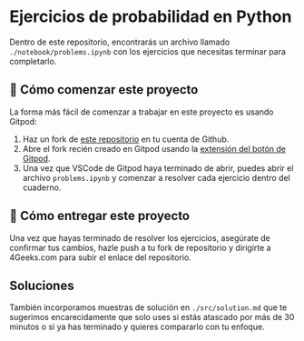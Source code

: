 <!-- hide -->
# Ejercicios de probabilidad en Python
<!-- endhide -->

Dentro de este repositorio, encontrarás un archivo llamado `./notebook/problems.ipynb` con los ejercicios que necesitas terminar para completarlo.

## 🌱 Cómo comenzar este proyecto

La forma más fácil de comenzar a trabajar en este proyecto es usando Gitpod:

1. Haz un fork de [este repositorio](https://github.com/4geeksacademy/web-scraping-project-tutorial) en tu cuenta de Github.
2. Abre el fork recién creado en Gitpod usando la [extensión del botón de Gitpod](https://www.gitpod.io/docs/browser-extension/).
3. Una vez que VSCode de Gitpod haya terminado de abrir, puedes abrir el archivo `problems.ipynb` y comenzar a resolver cada ejercicio dentro del cuaderno.

## 🚛 Cómo entregar este proyecto

Una vez que hayas terminado de resolver los ejercicios, asegúrate de confirmar tus cambios, hazle push a tu fork de repositorio y dirigirte a 4Geeks.com para subir el enlace del repositorio.

## Soluciones 

También incorporamos muestras de solución en `./src/solution.md` que te sugerimos encarecidamente que solo uses si estás atascado por más de 30 minutos o si ya has terminado y quieres compararlo con tu enfoque.